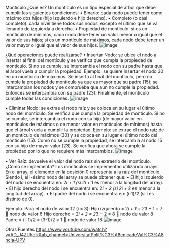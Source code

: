 Montículo
¿Qué es?
Un montículo es un tipo especial de árbol que debe cumplir las siguientes condiciones:
•	Binario: cada nodo puede tener como máximo dos hijos (hijo izquierdo e hijo derecho).
•	Completo (o casi completo): cada nivel tiene todos sus nodos, excepto el último que se va llenando de izquierda a derecha.
•	Propiedad de montículo: si es un montículo de mínimos, cada nodo debe tener un valor menor o igual que el valor de sus hijos; si es un montículo de máximos, cada nodo debe tener un valor mayor o igual que el valor de sus hijos.
![image](https://user-images.githubusercontent.com/70980802/124330659-470a4500-db64-11eb-81f1-e3ac4b94da0c.png)
 
¿Qué operaciones puede realizarse?
•	Insertar Nodo: se ubica el nodo a insertar al final del montículo y se verifica que cumpla la propiedad de montículo. Si no se cumple, se intercambia el nodo con su padre hasta que el árbol vuela a cumplir la propiedad.
Ejemplo: se quiere insertar el nodo 30 en un montículo de máximos. Se inserta al final del montículo, pero no cumple la propiedad de montículo ya que es mayor que su padre (15); se intercambian los nodos y se comprueba que aún no cumple la propiedad. Entonces se intercambia con su padre (23). Finalmente, el montículo cumple todas las condiciones.
 ![image](https://user-images.githubusercontent.com/70980802/124330673-4d98bc80-db64-11eb-822c-9397a0a24cf7.png)

•	Eliminar Nodo: se extrae el nodo raíz y se coloca en su lugar el último nodo del montículo. Se verifica que cumpla la propiedad de montículo. Si no se cumple, se intercambia el nodo con su hijo (de mayor valor en montículos de máximos o de menor valor en montículos de mínimos) hasta que el árbol vuela a cumplir la propiedad.
Ejemplo: se extrae el nodo raíz de un montículo de máximos (30) y se coloca en su lugar el último nodo del montículo (15). Como no se cumple la propiedad, se intercambia al nodo 15 con su hijo de mayor valor (23). Se verifica que ahora se cumple la propiedad por lo que no requiere más intercambios.
 ![image](https://user-images.githubusercontent.com/70980802/124330681-54bfca80-db64-11eb-868d-73f13a342ceb.png)

•	Ver Raíz: devuelve el valor del nodo raíz sin extraerlo del montículo.
¿Cómo se implementa?
Los montículos se implementan utilizando arrays. En el array, el elemento en la posición 0 representa a la raíz del montículo.
Siendo i, el i-ésimo nodo del array se puede obtener que:
•	El hijo izquierdo del nodo i se encuentra en: 2*i + 1 (si 2*i + 1 es menor a la longitud del array).
•	El hijo derecho del nodo i se encuentra en: 2*i + 2 (si 2*i + 2 es menor a la longitud del array).
•	El padre del nodo i se encuentra en: (i-1)/2 (si i es distinto de 0).

Ejemplo. Para el nodo de valor 12 (i = 3):
Hijo izquierdo = 2*i + 1 = 2*3 + 1 = 7   nodo de valor 6
Hijo derecho = 2*i + 2 = 2*3 + 2 = 8   nodo de valor 8
Padre = (i-1)/2 = (3-1)/2 = 1   nodo de valor 18
 ![image](https://user-images.githubusercontent.com/70980802/124330691-58535180-db64-11eb-9eb6-35b59c42b138.png)

Otras Fuentes
https://www.youtube.com/watch?v=AD_J4ZUheik&ab_channel=UniversitatPolit%C3%A8cnicadeVal%C3%A8ncia-UPV
